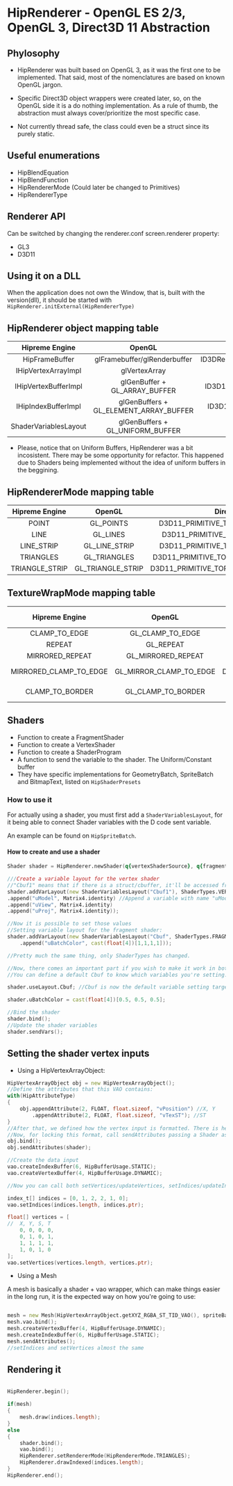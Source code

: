 # HipRenderer - OpenGL ES 2/3, OpenGL 3, Direct3D 11 Abstraction


## Phylosophy

- HipRenderer was built based on OpenGL 3, as it was the first one to be implemented. That said, most of the nomenclatures are based on known OpenGL jargon.

- Specific Direct3D object wrappers were created later, so, on the OpenGL side it is a do nothing implementation. As a rule of thumb, the abstraction must always cover/prioritize the most specific case.

- Not currently thread safe, the class could even be a struct since its purely static.


## Useful enumerations

- HipBlendEquation
- HipBlendFunction
- HipRendererMode (Could later be changed to Primitives)
- HipRendererType


## Renderer API
Can be switched by changing the renderer.conf screen.renderer property:

- GL3
- D3D11



## Using it on a DLL
When the application does not own the Window, that is, built with the version(dll), it should be started with `HipRenderer.initExternal(HipRendererType)`


## HipRenderer object mapping table

| Hipreme Engine | OpenGL | Direct3D |
|:--------------:|:------:|:--------:|
| HipFrameBuffer | glFramebuffer/glRenderbuffer | ID3DRenderTargetView/ID3DShaderResourceView |
| IHipVertexArrayImpl | glVertexArray | ID3D11InputLayout |
| IHipVertexBufferImpl | glGenBuffer + GL_ARRAY_BUFFER | ID3D11Buffer + D3D11_BIND_VERTEX_BUFFER |
| IHipIndexBufferImpl | glGenBuffers + GL_ELEMENT_ARRAY_BUFFER | ID3D11Buffer + D3D11_BIND_INDEX_BUFFER |
| ShaderVariablesLayout | glGenBuffers + GL_UNIFORM_BUFFER | ID3D11Buffer + D3D11_BIND_CONSTANT_BUFFER |

- Please, notice that on Uniform Buffers, HipRenderer was a bit incosistent. There may be some opportunity for refactor. This happened due to Shaders being implemented without the idea of uniform buffers in the beggining.


## HipRendererMode mapping table

| Hipreme Engine | OpenGL | Direct3D |
|:--------------:|:------:|:--------:|
|POINT | GL_POINTS | D3D11_PRIMITIVE_TOPOLOGY_POINTLIST |
|LINE | GL_LINES | D3D11_PRIMITIVE_TOPOLOGY_LINELIST |
|LINE_STRIP | GL_LINE_STRIP | D3D11_PRIMITIVE_TOPOLOGY_LINESTRIP |
|TRIANGLES | GL_TRIANGLES | D3D11_PRIMITIVE_TOPOLOGY_TRIANGLELIST |
|TRIANGLE_STRIP | GL_TRIANGLE_STRIP | D3D11_PRIMITIVE_TOPOLOGY_TRIANGLESTRIP |

## TextureWrapMode mapping table
| Hipreme Engine | OpenGL | Direct3D | Additional info |
|:--------------:|:------:|:--------:|:---------------:|
|CLAMP_TO_EDGE | GL_CLAMP_TO_EDGE | D3D11_TEXTURE_ADDRESS_CLAMP | None |
|REPEAT | GL_REPEAT | D3D11_TEXTURE_ADDRESS_WRAP | None |
|MIRRORED_REPEAT | GL_MIRRORED_REPEAT| D3D11_TEXTURE_ADDRESS_MIRROR | None |
|MIRRORED_CLAMP_TO_EDGE | GL_MIRROR_CLAMP_TO_EDGE | D3D11_TEXTURE_ADDRESS_MIRROR_ONCE | Unsopported on GLES |
|CLAMP_TO_BORDER | GL_CLAMP_TO_BORDER | D3D11_TEXTURE_ADDRESS_BORDER | Unsupported on GLES |


## Shaders

- Function to create a FragmentShader
- Function to create a VertexShader
- Function to create a ShaderProgram
- A function to send the variable to the shader. The Uniform/Constant buffer
- They have specific implementations for GeometryBatch, SpriteBatch and BitmapText, listed on `HipShaderPresets`


### How to use it

For actually using a shader, you must first add a `ShaderVariablesLayout`, for it being able to connect Shader variables with the D code sent variable.

An example can be found on `HipSpriteBatch`.


#### How to create and use a shader

```d
Shader shader = HipRenderer.newShader(q{vertexShaderSource}, q{fragmentShaderSource});

///Create a variable layout for the vertex shader 
//"Cbuf1" means that if there is a struct/cbuffer, it'll be accessed from that name
shader.addVarLayout(new ShaderVariablesLayout("Cbuf1"), ShaderTypes.VERTEX, ShaderHint.NONE)
.append("uModel", Matrix4.identity) //Append a variable with name "uModel" and value Matrix4.identity
.append("uView", Matrix4.identity)
.append("uProj", Matrix4.identity));

//Now it is possible to set those values
//Setting variable layout for the fragment shader:
shader.addVarLayout(new ShaderVariablesLayout("Cbuf", ShaderTypes.FRAGMENT, ShaderHint.NONE)
    .append("uBatchColor", cast(float[4])[1,1,1,1]));

//Pretty much the same thing, only ShaderTypes has changed.

//Now, there comes an important part if you wish to make it work in both OpenGL and Direct3D with the same commands
//You can define a default Cbuf to know which variables you're setting. If this struct is not found, the command is simply ignored, so, you can make it work for both OpenGL without uniform buffers and Direct3D which requires cbuffers

shader.useLayout.Cbuf; //Cbuf is now the default variable setting target.

shader.uBatchColor = cast(float[4])[0.5, 0.5, 0.5];

//Bind the shader
shader.bind();
//Update the shader variables
shader.sendVars();

```

## Setting the shader vertex inputs

- Using a HipVertexArrayObject:

```d
HipVertexArrayObject obj = new HipVertexArrayObject();
//Define the attributes that this VAO contains:
with(HipAttributeType)
{
    obj.appendAttribute(2, FLOAT, float.sizeof, "vPosition") //X, Y
        .appendAttribute(2, FLOAT, float.sizeof, "vTexST"); //ST
}
//After that, we defined how the vertex input is formatted. There is helper functions that does exactly that (HipVertexArrayObject.getXY_ST_VAO)
//Now, for locking this format, call sendAttributes passing a Shader as an argument:
obj.bind();
obj.sendAttributes(shader);

//Create the data input
vao.createIndexBuffer(6, HipBufferUsage.STATIC);
vao.createVertexBuffer(4, HipBufferUsage.DYNAMIC);

//Now you can call both setVertices/updateVertices, setIndices/updateIndices for setting your data

index_t[] indices = [0, 1, 2, 2, 1, 0];
vao.setIndices(indices.length, indices.ptr);

float[] vertices = [
//  X, Y, S, T
    0, 0, 0, 0,
    0, 1, 0, 1,
    1, 1, 1, 1,
    1, 0, 1, 0
];
vao.setVertices(vertices.length, vertices.ptr);
```

- Using a Mesh

A mesh is basically a shader + vao wrapper, which can make things easier in the long run, it is the expected way on how you're going to use:

```d

mesh = new Mesh(HipVertexArrayObject.getXYZ_RGBA_ST_TID_VAO(), spriteBatchShader);
mesh.vao.bind();
mesh.createVertexBuffer(4, HipBufferUsage.DYNAMIC);
mesh.createIndexBuffer(6, HipBufferUsage.STATIC);
mesh.sendAttributes();
//setIndices and setVertices almost the same
```


## Rendering it

```d

HipRenderer.begin();

if(mesh)
{
    mesh.draw(indices.length);
}
else
{
    shader.bind();
    vao.bind();
    HipRenderer.setRendererMode(HipRendererMode.TRIANGLES);
    HipRenderer.drawIndexed(indices.length);
}
HipRenderer.end();
```

